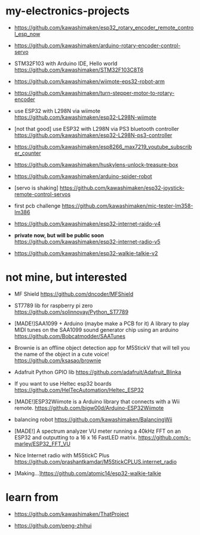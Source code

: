# my-electronics-projects

* https://github.com/kawashimaken/esp32_rotary_encoder_remote_control_esp_now

* https://github.com/kawashimaken/arduino-rotary-encoder-control-servo

* STM32F103 with Arduino IDE, Hello world  https://github.com/kawashimaken/STM32F103C8T6

* https://github.com/kawashimaken/wiimote-eps32-robot-arm

* https://github.com/kawashimaken/turn-stepper-motor-to-rotary-encoder

* use ESP32 with L298N via wiimote https://github.com/kawashimaken/esp32-L298N-wiimote

* [not that good] use ESP32 with L298N via PS3 bluetooth controller https://github.com/kawashimaken/esp32-L298N-ps3-controller

* https://github.com/kawashimaken/esp8266_max7219_youtube_subscriber_counter

* https://github.com/kawashimaken/huskylens-unlock-treasure-box

* https://github.com/kawashimaken/arduino-spider-robot

* [servo is shaking] https://github.com/kawashimaken/esp32-joystick-remote-control-servos

* first pcb challenge https://github.com/kawashimaken/mic-tester-lm358-lm386

* https://github.com/kawashimaken/esp32-internet-raido-v4

* **private now, but will be public soon** https://github.com/kawashimaken/esp32-internet-radio-v5

* https://github.com/kawashimaken/esp32-walkie-talkie-v2

# not mine, but interested

* MF Shield
https://github.com/dncoder/MFShield

* ST7789 lib for raspberry pi zero
https://github.com/solinnovay/Python_ST7789

* [MADE!]SAA1099 + Arduino (maybe make a PCB for it) A library to play MIDI tunes on the SAA1099 sound generator chip using an arduino
https://github.com/Bobcatmodder/SAATunes

* Brownie is an offline object detection app for M5StickV that will tell you the name of the object in a cute voice! https://github.com/ksasao/brownie

* Adafruit Python GPIO lib https://github.com/adafruit/Adafruit_Blinka

* If you want to use Heltec esp32 boards https://github.com/HelTecAutomation/Heltec_ESP32

* [MADE!]ESP32Wiimote is a Arduino library that connects with a Wii remote. https://github.com/bigw00d/Arduino-ESP32Wiimote

* balancing robot https://github.com/kawashimaken/BalancingWii

* [MADE!] A spectrum analyzer VU meter running a 40kHz FFT on an ESP32 and outputting to a 16 x 16 FastLED matrix. https://github.com/s-marley/ESP32_FFT_VU

* Nice Internet radio with M5StickC Plus https://github.com/prashantkamdar/M5StickCPLUS.internet_radio

* [Making...]https://github.com/atomic14/esp32-walkie-talkie

# learn from

* https://github.com/kawashimaken/ThatProject

* https://github.com/peng-zhihui

